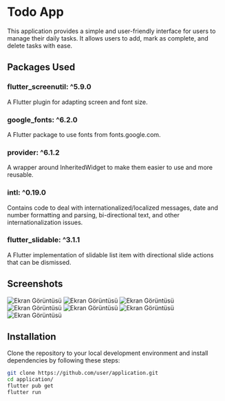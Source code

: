 # Todo App

This application provides a simple and user-friendly interface for users to manage their daily tasks. It allows users to add, mark as complete, and delete tasks with ease.

## Packages Used

### flutter_screenutil: ^5.9.0
A Flutter plugin for adapting screen and font size.

### google_fonts: ^6.2.0
A Flutter package to use fonts from fonts.google.com.

### provider: ^6.1.2
A wrapper around InheritedWidget to make them easier to use and more reusable.

### intl: ^0.19.0
Contains code to deal with internationalized/localized messages, date and number formatting and parsing, bi-directional text, and other internationalization issues.

### flutter_slidable: ^3.1.1
A Flutter implementation of slidable list item with directional slide actions that can be dismissed.

## Screenshots

![Ekran Görüntüsü](ScreenShots/1.png)
![Ekran Görüntüsü](ScreenShots/2.png)
![Ekran Görüntüsü](ScreenShots/3.png)
![Ekran Görüntüsü](ScreenShots/4.png)
![Ekran Görüntüsü](ScreenShots/5.png)
![Ekran Görüntüsü](ScreenShots/6.png)
![Ekran Görüntüsü](ScreenShots/7.png)

## Installation

Clone the repository to your local development environment and install dependencies by following these steps:

```bash
git clone https://github.com/user/application.git
cd application/
flutter pub get
flutter run

